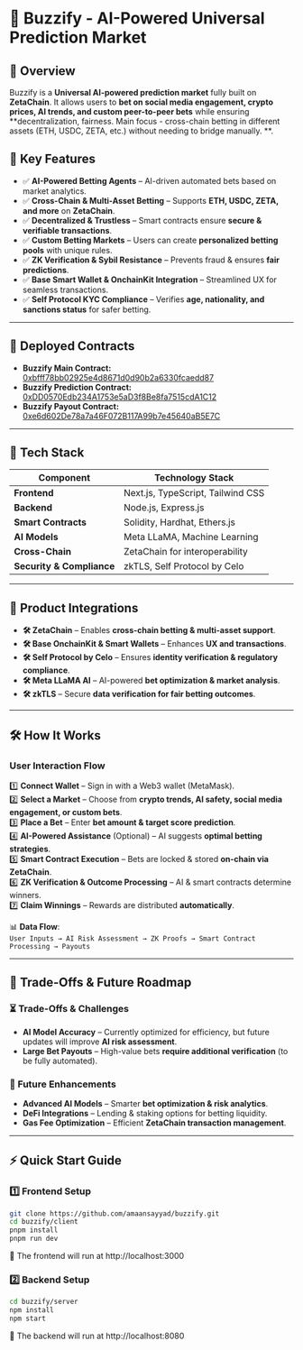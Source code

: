 # 🚀 Buzzify - AI-Powered Universal Prediction Market  

## **🔹 Overview**  
Buzzify is a **Universal AI-powered prediction market** fully built on **ZetaChain**. It allows users to **bet on social media engagement, crypto prices, AI trends, and custom peer-to-peer bets** while ensuring **decentralization, fairness. Main focus - cross-chain betting in different assets (ETH, USDC, ZETA, etc.) without needing to bridge manually. **.

## **🎯 Key Features**  

- ✅ **AI-Powered Betting Agents** – AI-driven automated bets based on market analytics.  
- ✅ **Cross-Chain & Multi-Asset Betting** – Supports **ETH, USDC, ZETA, and more** on **ZetaChain**.  
- ✅ **Decentralized & Trustless** – Smart contracts ensure **secure & verifiable transactions**.  
- ✅ **Custom Betting Markets** – Users can create **personalized betting pools** with unique rules.  
- ✅ **ZK Verification & Sybil Resistance** – Prevents fraud & ensures **fair predictions**.  
- ✅ **Base Smart Wallet & OnchainKit Integration** – Streamlined UX for seamless transactions.  
- ✅ **Self Protocol KYC Compliance** – Verifies **age, nationality, and sanctions status** for safer betting.  

---

## **🔗 Deployed Contracts**  

- **Buzzify Main Contract:** [0xbfff78bb02925e4d8671d0d90b2a6330fcaedd87](https://athens.explorer.zetachain.com/address/0xbfff78bb02925e4d8671d0d90b2a6330fcaedd87)  
- **Buzzify Prediction Contract:** [0xDD0570Edb234A1753e5aD3f8Be8fa7515cdA1C12](https://athens.explorer.zetachain.com/address/0xDD0570Edb234A1753e5aD3f8Be8fa7515cdA1C12)  
- **Buzzify Payout Contract:** [0xe6d602De78a7a46F072B117A99b7e45640aB5E7C](https://athens.explorer.zetachain.com/address/0xe6d602De78a7a46F072B117A99b7e45640aB5E7C)  

---

## **📌 Tech Stack**  

| Component      | Technology Stack |
|---------------|-----------------|
| **Frontend**  | Next.js, TypeScript, Tailwind CSS |
| **Backend**   | Node.js, Express.js |
| **Smart Contracts** | Solidity, Hardhat, Ethers.js |
| **AI Models** | Meta LLaMA, Machine Learning |
| **Cross-Chain** | ZetaChain for interoperability |
| **Security & Compliance** | zkTLS, Self Protocol by Celo |

---

## **🔗 Product Integrations**  

- **🛠 ZetaChain** – Enables **cross-chain betting & multi-asset support**.  
- **🛠 Base OnchainKit & Smart Wallets** – Enhances **UX and transactions**.  
- **🛠 Self Protocol by Celo** – Ensures **identity verification & regulatory compliance**.  
- **🛠 Meta LLaMA AI** – AI-powered **bet optimization & market analysis**.  
- **🛠 zkTLS** – Secure **data verification for fair betting outcomes**.  

---

## **🛠 How It Works**  

### **User Interaction Flow**  

1️⃣ **Connect Wallet** – Sign in with a Web3 wallet (MetaMask).  
2️⃣ **Select a Market** – Choose from **crypto trends, AI safety, social media engagement, or custom bets**.  
3️⃣ **Place a Bet** – Enter **bet amount & target score prediction**.  
4️⃣ **AI-Powered Assistance** (Optional) – AI suggests **optimal betting strategies**.  
5️⃣ **Smart Contract Execution** – Bets are locked & stored **on-chain via ZetaChain**.  
6️⃣ **ZK Verification & Outcome Processing** – AI & smart contracts determine winners.  
7️⃣ **Claim Winnings** – Rewards are distributed **automatically**.  

📊 **Data Flow**:  
`User Inputs → AI Risk Assessment → ZK Proofs → Smart Contract Processing → Payouts`  

---

## **📜 Trade-Offs & Future Roadmap**  

### **⏳ Trade-Offs & Challenges**  
- **AI Model Accuracy** – Currently optimized for efficiency, but future updates will improve **AI risk assessment**.  
- **Large Bet Payouts** – High-value bets **require additional verification** (to be fully automated).  

### **🚀 Future Enhancements**  
- **Advanced AI Models** – Smarter **bet optimization & risk analytics**.  
- **DeFi Integrations** – Lending & staking options for betting liquidity.  
- **Gas Fee Optimization** – Efficient **ZetaChain transaction management**.  

---

## **⚡ Quick Start Guide**  

### **1️⃣ Frontend Setup**
```sh
git clone https://github.com/amaansayyad/buzzify.git
cd buzzify/client
pnpm install
pnpm run dev
```
🚀 The frontend will run at http://localhost:3000

### **2️⃣ Backend Setup**
```sh
cd buzzify/server
npm install
npm start
```
🚀 The backend will run at http://localhost:8080
